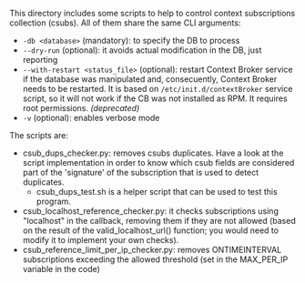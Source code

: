 This directory includes some scripts to help to control context subscriptions collection (csubs). All of them share
the same CLI arguments:

* `-db <database>` (mandatory): to specify the DB to process
* `--dry-run` (optional): it avoids actual modification in the DB, just reporting
* `--with-restart <status_file>` (optional): restart Context Broker service if the database was manipulated and,
   consecuently, Context Broker needs to be restarted. It is based on `/etc/init.d/contextBroker` service script,
   so it will not work if the CB was not installed as RPM. It requires root permissions. *(deprecated)*
* `-v` (optional): enables verbose mode

The scripts are:

* csub_dups_checker.py: removes csubs duplicates. Have a look at the script implementation in order to know which
  csub fields are considered part of the 'signature' of the subscription that is used to detect duplicates.
  * csub_dups_test.sh is a helper script that can be used to test this program.
* csub_localhost_reference_checker.py: it checks subscriptions using "localhost" in the callback, removing them
  if they are not allowed (based on the result of the valid_localhost_url() function; you would need to modify it
  to implement your own checks).
* csub_reference_limit_per_ip_checker.py: removes ONTIMEINTERVAL subscriptions exceeding the allowed threshold
  (set in the MAX_PER_IP variable in the code)


